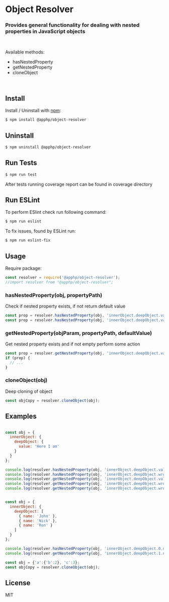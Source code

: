 
# Object Resolver 
### Provides general functionality for dealing with nested properties in JavaScript objects
&nbsp;

Available methods:
- hasNestedProperty
- getNestedProperty
- cloneObject

&nbsp;

## Install

Install / Uninstall with [npm](https://www.npmjs.com/):

```sh
$ npm install @apphp/object-resolver
```

## Uninstall

```sh
$ npm uninstall @apphp/object-resolver
```

## Run Tests
```sh
$ npm run test
```
After tests running coverage report can be found in coverage directory


## Run ESLint
To perform ESlint check run following command: 
```sh
$ npm run eslint
```
To fix issues, found by ESLint run:
```sh
$ npm run eslint-fix
```


## Usage

Require package:
```js
const resolver = require('@apphp/object-resolver');
//import resolver from "@apphp/object-resolver";
```

### hasNestedProperty(obj, propertyPath)
Check if nested property exists, if not return default value
```js
const prop = resolver.hasNestedProperty(obj, 'innerObject.deepObject.value');
const prop = resolver.hasNestedProperty(obj, 'innerObject.deepObject.value', 'defaultValue');
```

### getNestedProperty(objParam, propertyPath, defaultValue)
Get nested property exists and if not empty perform some action
```js
const prop = resolver.getNestedProperty(obj, 'innerObject.deepObject.value')
if (prop) {
  // ...
}
```

### cloneObject(obj)
Deep cloning of object
```js
const objCopy = resolver.cloneObject(obj);
```

## Examples

```js

const obj = {
  innerObject: {
    deepObject: {
      value: 'Here I am'
    }
  }
};

console.log(resolver.hasNestedProperty(obj, 'innerObject.deepObject.value'));                         // true
console.log(resolver.hasNestedProperty(obj, 'innerObject.deepObject.wrongValue'));                    // false
console.log(resolver.getNestedProperty(obj, 'innerObject.deepObject.value'));                         // 'Here I am'
console.log(resolver.getNestedProperty(obj, 'innerObject.deepObject.wrongValue'));                    // undefined
console.log(resolver.getNestedProperty(obj, 'innerObject.deepObject.wrongValue.oneMore', 'Oh-h-h'));  // 'Oh-h-h'
```

```js

const obj = {
  innerObject: {
    deepObject: [
      { name: 'John' },
      { name: 'Nick' },
      { name: 'Ron' }
    ]
  }
};

console.log(resolver.hasNestedProperty(obj, 'innerObject.deepObject.0.name'));              // true
console.log(resolver.getNestedProperty(obj, 'innerObject.deepObject.1.name'));              // 'Nick'
```


```js
const obj = {'a':{'b':2}, 'c':3};
const objCopy = resolver.cloneObject(obj);
```

## License
MIT
